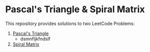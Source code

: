 # Pascal's Triangle & Spiral Matrix
This repository provides solutions to two LeetCode Problems:
1. [Pascal's Triangle](https://leetcode.com/problems/pascals-triangle/)
   - dsmnfljkfndslf
3. [Spiral Matrix](https://leetcode.com/problems/spiral-matrix/)
